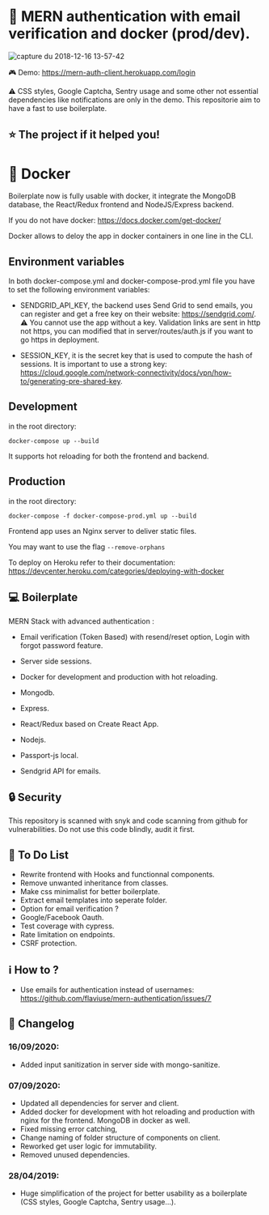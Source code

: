 # :rocket: MERN authentication with email verification and docker (prod/dev).

![capture du 2018-12-16 13-57-42](https://user-images.githubusercontent.com/40322270/50053751-aa653080-013a-11e9-9a8d-35a55c9042f1.png)

:video_game: Demo: https://mern-auth-client.herokuapp.com/login

:warning: CSS styles, Google Captcha, Sentry usage and some other not essential dependencies like notifications are only in the demo. This repositorie aim to have a fast to use boilerplate.

## :star: The project if it helped you!

# :whale: Docker

Boilerplate now is fully usable with docker, it integrate the MongoDB database, the React/Redux frontend and NodeJS/Express backend.

If you do not have docker: https://docs.docker.com/get-docker/

Docker allows to deloy the app in docker containers in one line in the CLI.

## Environment variables

In both docker-compose.yml and docker-compose-prod.yml file you have to set the following environment variables:

- SENDGRID_API_KEY, the backend uses Send Grid to send emails, you can register and get a free key on their website: https://sendgrid.com/. :warning: You cannot use the app without a key. Validation links are sent in http not https, you can modified that in server/routes/auth.js if you want to go https in deployment.

- SESSION_KEY, it is the secret key that is used to compute the hash of sessions. It is important to use a strong key: https://cloud.google.com/network-connectivity/docs/vpn/how-to/generating-pre-shared-key.

## Development

in the root directory:

`docker-compose up --build`

It supports hot reloading for both the frontend and backend.

## Production

in the root directory:

`docker-compose -f docker-compose-prod.yml up --build`

Frontend app uses an Nginx server to deliver static files.

You may want to use the flag `--remove-orphans`

To deploy on Heroku refer to their documentation:
https://devcenter.heroku.com/categories/deploying-with-docker

## :computer: Boilerplate

MERN Stack with advanced authentication :

- Email verification (Token Based) with resend/reset option, Login with forgot password feature.

- Server side sessions.

- Docker for development and production with hot reloading.

- Mongodb.

- Express.

- React/Redux based on Create React App.

- Nodejs.

- Passport-js local.

- Sendgrid API for emails.

## :lock: Security

This repository is scanned with snyk and code scanning from github for vulnerabilities. Do not use this code blindly, audit it first.

## :construction: To Do List

- Rewrite frontend with Hooks and functionnal components.
- Remove unwanted inheritance from classes.
- Make css minimalist for better boilerplate.
- Extract email templates into seperate folder.
- Option for email verification ?
- Google/Facebook Oauth.
- Test coverage with cypress.
- Rate limitation on endpoints.
- CSRF protection.

## :information_source: How to ?
- Use emails for authentication instead of usernames: https://github.com/flaviuse/mern-authentication/issues/7

## :scroll: Changelog

### 16/09/2020:
- Added input sanitization in server side with mongo-sanitize.

### 07/09/2020:
- Updated all dependencies for server and client.
- Added docker for development with hot reloading and production with nginx for the frontend. MongoDB in docker as well.
- Fixed missing error catching,
- Change naming of folder structure of components on client.
- Reworked get user logic for immutability.
- Removed unused dependencies.

### 28/04/2019:

- Huge simplification of the project for better usability as a boilerplate (CSS styles, Google Captcha, Sentry usage...).

